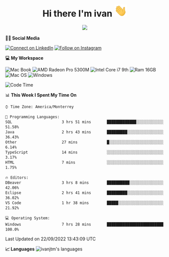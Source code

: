 <h1 align="center">Hi there I'm ivan <img src="https://raw.githubusercontent.com/ABSphreak/ABSphreak/master/gifs/Hi.gif" width="40px" /></h1>
<div align="center">
<img src="http://github-readme-streak-stats.herokuapp.com?user=ivanjtm&hide_border=true&background=00000000&border=FFFFFF00&sideNums=A8A8A8&sideLabels=A8A8A8&currStreakNum=FFC93C&dates=A8A8A8)](https://git.io/streak-stats"/>
</div>

**👦🏻 Social Media**

[![Connect on LinkedIn](https://img.shields.io/badge/LinkedIn-%230077B5.svg?&style=flat-square&logo=linkedin&logoColor=white)](https://www.linkedin.com/in/ivanjtm)
[![Follow on Instagram](https://img.shields.io/badge/Instagram-E4405F?style=flat-square&logo=instagram&logoColor=white)](https://www.instagram.com/ivanjtm)

**💻 My Workspace**

![Mac Book](https://img.shields.io/badge/Apple-MacBook_Pro_2019-999999?style=flat-square&logo=apple&logoColor=white)
![AMD Radeon Pro 5300M](https://img.shields.io/badge/AMD-Radeon_Pro_5300M-ED1C24?style=flat-square&logo=amd&logoColor=white)
![Intel Core i7 9th](https://img.shields.io/badge/Intel-Core_i7_9th-0071C5?style=flat-square&logo=intel&logoColor=white)
![Ram 16GB](https://img.shields.io/badge/RAM-16GB-230071C5?style=flat-square&logoColor=white)
![Mac OS](https://img.shields.io/badge/Mac%20OS-000000?style=flat-square&logo=apple&logoColor=white)
![Windows](https://img.shields.io/badge/Windows-0078D6?style=flat-square&logo=windows&logoColor=white)


<!--START_SECTION:waka-->
![Code Time](http://img.shields.io/badge/Code%20Time-721%20hrs%2032%20mins-blue)

📊 **This Week I Spent My Time On** 

```text
⌚︎ Time Zone: America/Monterrey

💬 Programming Languages: 
SQL                      3 hrs 51 mins       █████████████░░░░░░░░░░░░   51.58% 
Java                     2 hrs 43 mins       █████████░░░░░░░░░░░░░░░░   36.43% 
Other                    27 mins             █░░░░░░░░░░░░░░░░░░░░░░░░   6.14% 
TypeScript               14 mins             ░░░░░░░░░░░░░░░░░░░░░░░░░   3.17% 
HTML                     7 mins              ░░░░░░░░░░░░░░░░░░░░░░░░░   1.75%

🔥 Editors: 
DBeaver                  3 hrs 8 mins        ██████████░░░░░░░░░░░░░░░   42.06% 
Eclipse                  2 hrs 41 mins       █████████░░░░░░░░░░░░░░░░   36.02% 
VS Code                  1 hr 38 mins        █████░░░░░░░░░░░░░░░░░░░░   21.92%

💻 Operating System: 
Windows                  7 hrs 28 mins       █████████████████████████   100.0%

```


 Last Updated on 22/09/2022 13:43:09 UTC
<!--END_SECTION:waka-->
**📈 Languages**
 ![ivanjtm's languages](https://wakatime.com/share/@ivanjtm/a32f83c6-d0c9-49a4-a5ae-d0440b950377.svg)
